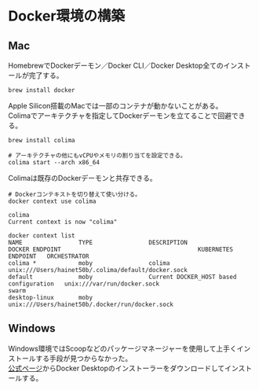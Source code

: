 # Docker環境の構築

## Mac
HomebrewでDockerデーモン／Docker CLI／Docker Desktop全てのインストールが完了する。
```shell
brew install docker
```

Apple Silicon搭載のMacでは一部のコンテナが動かないことがある。  
Colimaでアーキテクチャを指定してDockerデーモンを立てることで回避できる。
```shell
brew install colima

# アーキテクチャの他にもvCPUやメモリの割り当てを設定できる。
colima start --arch x86_64
```

Colimaは既存のDockerデーモンと共存できる。
```shell
# Dockerコンテキストを切り替えて使い分ける。
docker context use colima

colima
Current context is now "colima"

docker context list
NAME                TYPE                DESCRIPTION                               DOCKER ENDPOINT                                       KUBERNETES ENDPOINT   ORCHESTRATOR
colima *            moby                colima                                    unix:///Users/hainet50b/.colima/default/docker.sock
default             moby                Current DOCKER_HOST based configuration   unix:///var/run/docker.sock                                                 swarm
desktop-linux       moby                                                          unix:///Users/hainet50b/.docker/run/docker.sock
```

## Windows
Windows環境ではScoopなどのパッケージマネージャーを使用して上手くインストールする手段が見つからなかった。  
[公式ページ](https://www.docker.com/products/docker-desktop/)からDocker Desktopのインストーラーをダウンロードしてインストールする。
